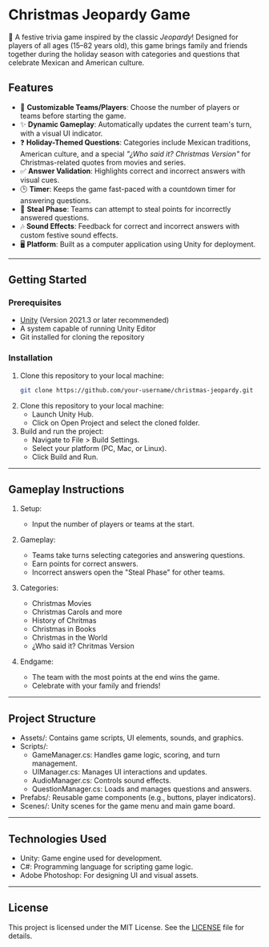 # **Christmas Jeopardy Game**

🎄 A festive trivia game inspired by the classic *Jeopardy*! Designed for players of all ages (15–82 years old), this game brings family and friends together during the holiday season with categories and questions that celebrate Mexican and American culture.

## **Features**
- 🎅 **Customizable Teams/Players**: Choose the number of players or teams before starting the game.
- ✨ **Dynamic Gameplay**: Automatically updates the current team's turn, with a visual UI indicator.
- ❓ **Holiday-Themed Questions**: Categories include Mexican traditions, American culture, and a special *"¿Who said it? Christmas Version"* for Christmas-related quotes from movies and series.
- ✅ **Answer Validation**: Highlights correct and incorrect answers with visual cues.
- 🕒 **Timer**: Keeps the game fast-paced with a countdown timer for answering questions.
- 🔄 **Steal Phase**: Teams can attempt to steal points for incorrectly answered questions.
- 🎶 **Sound Effects**: Feedback for correct and incorrect answers with custom festive sound effects.
- 🖥️ **Platform**: Built as a computer application using Unity for deployment.

---

## **Getting Started**

### Prerequisites
- [Unity](https://unity.com/) (Version 2021.3 or later recommended)
- A system capable of running Unity Editor
- Git installed for cloning the repository

### Installation
1. Clone this repository to your local machine:
   ```bash
   git clone https://github.com/your-username/christmas-jeopardy.git
2. Clone this repository to your local machine:
   - Launch Unity Hub.
   - Click on Open Project and select the cloned folder.
3. Build and run the project:
   - Navigate to File > Build Settings.
   - Select your platform (PC, Mac, or Linux).
   - Click Build and Run.

---

## **Gameplay Instructions**

1. Setup:
   - Input the number of players or teams at the start.
    
2. Gameplay:
   - Teams take turns selecting categories and answering questions.
   - Earn points for correct answers.
   - Incorrect answers open the "Steal Phase" for other teams.
    
3. Categories:
   - Christmas Movies
   - Christmas Carols and more
   - History of Chritmas
   - Christmas in Books
   - Christmas in the World
   - ¿Who said it? Chritmas Version
    
4. Endgame:
   - The team with the most points at the end wins the game.
   - Celebrate with your family and friends!

---

## **Project Structure**
- Assets/: Contains game scripts, UI elements, sounds, and graphics.
- Scripts/:
    - GameManager.cs: Handles game logic, scoring, and turn management.
    - UIManager.cs: Manages UI interactions and updates.
    - AudioManager.cs: Controls sound effects.
    - QuestionManager.cs: Loads and manages questions and answers.
- Prefabs/: Reusable game components (e.g., buttons, player indicators).
- Scenes/: Unity scenes for the game menu and main game board.

---

## **Technologies Used**
- Unity: Game engine used for development.
- C#: Programming language for scripting game logic.
- Adobe Photoshop: For designing UI and visual assets.

---

## **License**
This project is licensed under the MIT License. See the [LICENSE](LICENSE) file for details.
